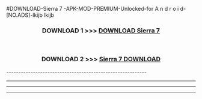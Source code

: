 #DOWNLOAD-Sierra 7 -APK-MOD-PREMIUM-Unlocked-for A n d r o i d-[NO.ADS]-lkijb lkijb 



<div align="center">

<h3>DOWNLOAD 1 >>> <a href="https://getmod2.web.app/?judul=Sierra 7 ">DOWNLOAD Sierra 7 </a></h3><br>

<h3>DOWNLOAD 2 >>> <a href="https://getmod2.web.app/?judul=Sierra 7 ">Sierra 7  DOWNLOAD </a></h3>

</div>
----------------------------------------------------------

----------------------------------------------------------

----------------------------------------------------------

----------------------------------------------------------



